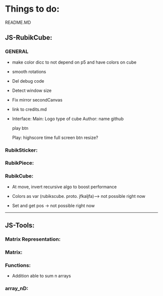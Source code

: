 # Things to do:

README.MD


## JS-RubikCube:

### GENERAL
- make color dicc to not depend on p5 and have colors on cube
- smooth rotations

- Del debug code

- Detect window size

- Fix mirror secondCanvas
- link to credits.md

- Interface:
  Main:
    Logo
    type of cube
    Author:
        name
        github

    play btn
  
  Play:
    highscore
    time
    full screen btn
    resize?

### RubikSticker:
    
### RubikPiece:

### RubikCube:
- At move, invert recursive algo to boost performance

- Colors as var (rubikscube. proto. jfkaljfa)--> not possible right now
- Set and get pos -> not possible right now



-------------------------------------------------------------------------------------
## JS-Tools:

### Matrix Representation:

### Matrix:

### Functions:
- Addition able to sum n arrays

### array_nD: